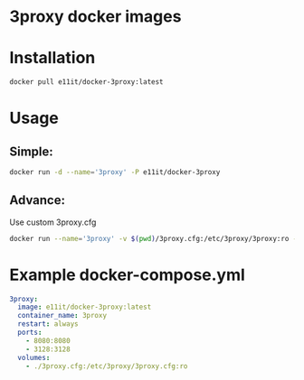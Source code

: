 # 3proxy docker images

# Installation

```sh
docker pull e11it/docker-3proxy:latest
```

# Usage

## Simple:

```sh
docker run -d --name='3proxy' -P e11it/docker-3proxy
```

## Advance:
Use custom 3proxy.cfg 

```sh
docker run --name='3proxy' -v $(pwd)/3proxy.cfg:/etc/3proxy/3proxy:ro -p 8080:8080 e11it/docker-3proxy
```

# Example docker-compose.yml

```yml
3proxy:
  image: e11it/docker-3proxy:latest
  container_name: 3proxy
  restart: always
  ports:
    - 8080:8080
    - 3128:3128
  volumes:
    - ./3proxy.cfg:/etc/3proxy/3proxy.cfg:ro

```
